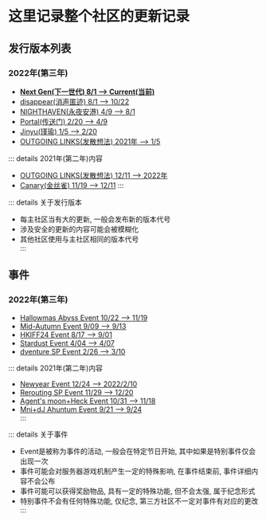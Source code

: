 # 这里记录整个社区的更新记录

## 发行版本列表
### 2022年(第三年)
* [**Next Gen(下一世代) 8/1 --> Current(当前)**](NextGen/)
* [disappear(消声匿迹) 8/1 --> 10/22](disappear/)
* [NIGHTHAVEN(永夜安港) 4/9 --> 8/1](NIGHTHAVEN/)
* [Portal(传送门) 2/20 --> 4/9](Portal/)
* [Jinyu(瑾瑜) 1/5 --> 2/20](Jinyu/)
* [OUTGOING LINKS(发散想法) 2021年 --> 1/5](OUTGOINGLINKS/)
  
::: details 2021年(第二年)内容
* [OUTGOING LINKS(发散想法) 12/11 --> 2022年](OUTGOINGLINKS/)
* [Canary(金丝雀) 11/19 --> 12/11](Canary/)
:::
  
::: details 关于发行版本
* 每主社区当有大的更新, 一般会发布新的版本代号  
* 涉及安全的更新的内容可能会被模糊化  
* 其他社区使用与主社区相同的版本代号  
:::

## 事件
### 2022年(第三年)
* [Hallowmas Abyss Event 10/22 --> 11/19](Event/2022/HallowmasAbyss)
* [Mid-Autumn Event 9/09 --> 9/13](Event/2022/Mid-Autumn)
* [HKIFF24 Event 8/17 --> 9/01](Event/2022/HKIFF24)
* [Stardust Event 4/04 --> 4/07](Event/2022/Stardust)
* [dventure SP Event 2/26 --> 3/10](Event/dventure)
  
::: details 2021年(第二年)内容
* [Newyear Event 12/24 --> 2022/2/10](Event/2021/Newyear)
* [Rerouting SP Event 11/29 --> 12/20](Event/Rerouting)
* [Agent's moon+Heck Event 10/31 --> 11/18](Event/2021/Agentsmoon+Heck)
* [Mni+dJ Ahuntum Event 9/21 --> 9/24](Event/2021/Mni+dJoAhuntum)   
:::
  
::: details 关于事件
* Event是被称为事件的活动, 一般会在特定节日开始, 其中如果是特别事件仅会出现一次  
* 事件可能会对服务器游戏机制产生一定的特殊影响, 在事件结束前, 事件详细内容不会公布  
* 事件可能可以获得奖励物品, 具有一定的特殊功能, 但不会太强, 属于纪念形式  
* 特别事件不会有任何特殊功能, 仅纪念, 第三方社区不一定对事件有对应的更改  
:::

